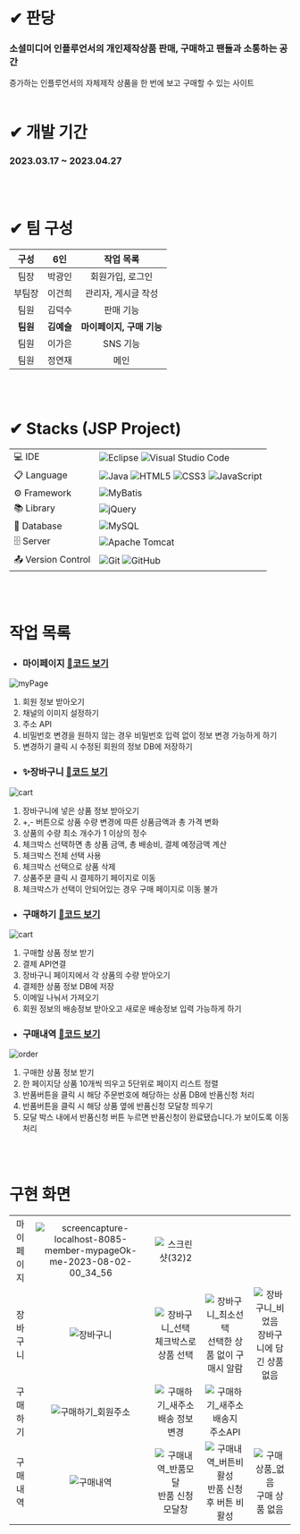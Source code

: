 # ✔ 판당
### 소셜미디어 인플루언서의 개인제작상품 판매, 구매하고 팬들과 소통하는 공간  
증가하는 인플루언서의 자체제작 상품을 한 번에 보고 구매할 수 있는 사이트
</br>
</br>

# ✔ 개발 기간
### 2023.03.17 ~ 2023.04.27  
</br>
</br>

# ✔ 팀 구성 
| 구성  | 6인  |  작업 목록  |
| :---: | :---: | :---: |
| 팀장 | 박광인 | 회원가입, 로그인 |
| 부팀장 | 이건희 | 관리자, 게시글 작성 |
| 팀원 | 김덕수 | 판매 기능 |
| **팀원** | **김예슬** | **마이페이지, 구매 기능** |
| 팀원 | 이가은 | SNS 기능 |
| 팀원 | 정연재 | 메인 |  
  
</br>
</br>
  
# ✔ Stacks (JSP Project) 
|   |   |
| :--- | :--- |
| 💻 IDE | ![Eclipse](https://img.shields.io/badge/Eclipse-FE7A16.svg?style=for-the-badge&logo=Eclipse&logoColor=white)  ![Visual Studio Code](https://img.shields.io/badge/Visual%20Studio%20Code-0078d7.svg?style=for-the-badge&logo=visual-studio-code&logoColor=white)  |  
| 📋 Language | ![Java](https://img.shields.io/badge/java-%23ED8B00.svg?style=for-the-badge&logo=openjdk&logoColor=white) ![HTML5](https://img.shields.io/badge/html5-%23E34F26.svg?style=for-the-badge&logo=html5&logoColor=white) ![CSS3](https://img.shields.io/badge/css3-%231572B6.svg?style=for-the-badge&logo=css3&logoColor=white) ![JavaScript](https://img.shields.io/badge/javascript-%23323330.svg?style=for-the-badge&logo=javascript&logoColor=%23F7DF1E)  |
| ⚙️ Framework | ![MyBatis](https://img.shields.io/badge/MyBatis-000000?style=for-the-badge&logo={MyBatis}&logoColor={black}) |
| 📚 Library | ![jQuery](https://img.shields.io/badge/jquery-%230769AD.svg?style=for-the-badge&logo=jquery&logoColor=white) |
| 💾 Database | 	![MySQL](https://img.shields.io/badge/mysql-%2300f.svg?style=for-the-badge&logo=mysql&logoColor=white) |
| 🗄️ Server | ![Apache Tomcat](https://img.shields.io/badge/apache%20tomcat-%23F8DC75.svg?style=for-the-badge&logo=apache-tomcat&logoColor=black) |  
| 📤 Version Control | ![Git](https://img.shields.io/badge/git-%23F05033.svg?style=for-the-badge&logo=git&logoColor=white) ![GitHub](https://img.shields.io/badge/github-%23121011.svg?style=for-the-badge&logo=github&logoColor=white) |
  
</br>
</br>

# 작업 목록
  - ### 마이페이지 [🔗코드 보기](https://github.com/EllyKimHub/pandang/wiki/%F0%9F%99%8B%E2%80%8D%E2%99%82%EF%B8%8F-%EB%A7%88%EC%9D%B4%ED%8E%98%EC%9D%B4%EC%A7%80)

![myPage](https://github.com/EllyKimHub/pandang/assets/123884116/bab6edaf-a651-472e-a8c0-919898d3d7ef)

1. 회원 정보 받아오기
2. 채널의 이미지 설정하기
3. 주소 API
4. 비밀번호 변경을 원하지 않는 경우 비밀번호 입력 없이 정보 변경 가능하게 하기
5. 변경하기 클릭 시 수정된 회원의 정보 DB에 저장하기
  - ### ✨장바구니 [🔗코드 보기](https://github.com/EllyKimHub/pandang/wiki/%F0%9F%9B%92-%EC%9E%A5%EB%B0%94%EA%B5%AC%EB%8B%88)

![cart](https://github.com/EllyKimHub/pandang/assets/123884116/d0299a86-2522-4111-a50f-4cf45dd46ea9)

1. 장바구니에 넣은 상품 정보 받아오기
2.  +,- 버튼으로 상품 수량 변경에 따른 상품금액과 총 가격 변화 
3. 상품의 수량 최소 개수가 1 이상의 정수
4.  체크박스 선택하면 총 상품 금액, 총 배송비, 결제 예정금액 계산
5.  체크박스 전체 선택 사용
6.  체크박스 선택으로 상품 삭제 
7.  상품주문 클릭 시 결제하기 페이지로 이동
8.  체크박스가 선택이 안되어있는 경우 구매 페이지로 이동 불가
  - ### 구매하기 [🔗코드 보기](https://github.com/EllyKimHub/pandang/wiki/%E2%9C%A8-%F0%9F%92%B3%EF%B8%8E-%EA%B5%AC%EB%A7%A4%ED%95%98%EA%B8%B0)

![cart](https://github.com/EllyKimHub/pandang/assets/123884116/d0299a86-2522-4111-a50f-4cf45dd46ea9)

1. 구매할 상품 정보 받기
2.  결제 API연결
3. 장바구니 페이지에서 각 상품의 수량 받아오기
4. 결제한 상품 정보 DB에 저장
5.  이메일 나눠서 가져오기
6.  회원 정보의 배송정보 받아오고 새로운 배송정보 입력 가능하게 하기
  - ### 구매내역 [🔗코드 보기](https://github.com/EllyKimHub/pandang/wiki/%F0%9F%A7%BE-%EA%B5%AC%EB%A7%A4%EB%82%B4%EC%97%AD)

![order](https://github.com/EllyKimHub/pandang/assets/123884116/77dd3a46-7187-4beb-8c60-c6e1cfc69b35)

1. 구매한 상품 정보 받기
2. 한 페이지당 상품 10개씩 띄우고 5단위로 페이지 리스트 정렬
3. 반품버튼을 클릭 시 해당 주문번호에 해당하는 상품 DB에 반품신청 처리
4. 반품버튼을 클릭 시 해당 상품 옆에 반품신청 모달창 띄우기
5. 모달 박스 내에서 반품신청 버튼 누르면 반품신청이 완료됐습니다.가 보이도록 이동처리
  
</br>
</br>

# 구현 화면
|  |  |  |  |  |
| :---: | :---: | :---: | :---: | :---: |
| 마이페이지 | ![screencapture-localhost-8085-member-mypageOk-me-2023-08-02-00_34_56](https://github.com/EllyKimHub/pandang/assets/123884116/c760345e-1f2d-4730-b83b-1a71e4591232) | ![스크린샷(32)2](https://github.com/EllyKimHub/pandang/assets/123884116/4cb8303c-9576-419f-96f2-8b511f545cb7) |  |  |
| 장바구니 | ![장바구니](https://github.com/EllyKimHub/pandang/assets/123884116/5ada0dd1-3fef-41c9-803a-6daeeffaa5de) | ![장바구니_선택](https://github.com/EllyKimHub/pandang/assets/123884116/d08d36a5-f1cb-4ac2-8194-3d3516ee43fa) 체크박스로 상품 선택 | ![장바구니_최소선택](https://github.com/EllyKimHub/pandang/assets/123884116/20b52321-c439-450c-ab98-2abf5beec7c4) 선택한 상품 없이 구매시 알람 | ![장바구니_비었음](https://github.com/EllyKimHub/pandang/assets/123884116/e54e564e-30b1-4582-8770-ed143bcd3bb1) 장바구니에 담긴 상품 없음 |
| 구매하기 | ![구매하기_회원주소](https://github.com/EllyKimHub/pandang/assets/123884116/6f99b25d-be6f-4a0f-a1c8-5e815e71b8e0) | ![구매하기_새주소](https://github.com/EllyKimHub/pandang/assets/123884116/aaf2ffa9-52d7-433d-acb2-91a5d8e62462) 배송 정보 변경 | ![구매하기_새주소배송지](https://github.com/EllyKimHub/pandang/assets/123884116/5c834fe0-0dbb-4c4c-a8b3-c42e8c2d88dd) 주소API|  |
| 구매내역 | ![구매내역](https://github.com/EllyKimHub/pandang/assets/123884116/5c6c3016-29b2-47b2-8aff-a2f4f76ea2ed) | ![구매내역_반품모달](https://github.com/EllyKimHub/pandang/assets/123884116/f5712953-b14f-4a81-9683-c1dfadd416c3) 반품 신청 모달창 | ![구매내역_버튼비활성](https://github.com/EllyKimHub/pandang/assets/123884116/b517a964-1e6c-47ae-bb48-852a2b321f55) 반품 신청 후 버튼 비활성 | ![구매상품_없음](https://github.com/EllyKimHub/pandang/assets/123884116/ba82ddae-59ac-4982-b91a-b7b189493152) 구매 상품 없음 |
